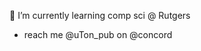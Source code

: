 
🌱 I’m currently learning comp sci @ Rutgers
- reach me @uTon_pub on @concord

<!---
0notu/0notu is a ✨ special ✨ repository because its `README.md` (this file) appears on your GitHub profile.
You can click the Preview link to take a look at your changes.
--->

